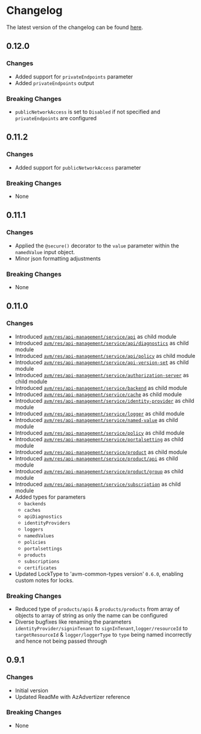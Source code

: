# Changelog

The latest version of the changelog can be found [here](https://github.com/Azure/bicep-registry-modules/blob/main/avm/res/api-management/service/CHANGELOG.md).

## 0.12.0

### Changes

- Added support for `privateEndpoints` parameter
- Added  `privateEndpoints` output

### Breaking Changes

- `publicNetworkAccess` is set to `Disabled` if not specified and `privateEndpoints` are configured

## 0.11.2

### Changes

- Added support for `publicNetworkAccess` parameter

### Breaking Changes

- None

## 0.11.1

### Changes

- Applied the `@secure()` decorator to the `value` parameter within the `namedValue` input object.
- Minor json formatting adjustments

### Breaking Changes

- None

## 0.11.0

### Changes

- Introduced [`avm/res/api-management/service/api`](/Azure/bicep-registry-modules/blob/main/avm/res/api-management/service/api) as child module
- Introduced [`avm/res/api-management/service/api/diagnostics`](/Azure/bicep-registry-modules/blob/main/avm/res/api-management/service/api/diagnostics) as child module
- Introduced [`avm/res/api-management/service/api/policy`](/Azure/bicep-registry-modules/blob/main/avm/res/api-management/service/api/policy) as child module
- Introduced [`avm/res/api-management/service/api-version-set`](/Azure/bicep-registry-modules/blob/main/avm/res/api-management/service/api-version-set) as child module
- Introduced [`avm/res/api-management/service/authorization-server`](/Azure/bicep-registry-modules/blob/main/avm/res/api-management/service/authorization-server) as child module
- Introduced [`avm/res/api-management/service/backend`](/Azure/bicep-registry-modules/blob/main/avm/res/api-management/service/backend) as child module
- Introduced [`avm/res/api-management/service/cache`](/Azure/bicep-registry-modules/blob/main/avm/res/api-management/service/cache) as child module
- Introduced [`avm/res/api-management/service/identity-provider`](/Azure/bicep-registry-modules/blob/main/avm/res/api-management/service/identity-provider) as child module
- Introduced [`avm/res/api-management/service/logger`](/Azure/bicep-registry-modules/blob/main/avm/res/api-management/service/logger) as child module
- Introduced [`avm/res/api-management/service/named-value`](/Azure/bicep-registry-modules/blob/main/avm/res/api-management/service/named-value) as child module
- Introduced [`avm/res/api-management/service/policy`](/Azure/bicep-registry-modules/blob/main/avm/res/api-management/service/policy) as child module
- Introduced [`avm/res/api-management/service/portalsetting`](/Azure/bicep-registry-modules/blob/main/avm/res/api-management/service/portalsetting) as child module
- Introduced [`avm/res/api-management/service/product`](/Azure/bicep-registry-modules/blob/main/avm/res/api-management/service/product) as child module
- Introduced [`avm/res/api-management/service/product/api`](/Azure/bicep-registry-modules/blob/main/avm/res/api-management/service/product/api) as child module
- Introduced [`avm/res/api-management/service/product/group`](/Azure/bicep-registry-modules/blob/main/avm/res/api-management/service/product/group) as child module
- Introduced [`avm/res/api-management/service/subscription`](/Azure/bicep-registry-modules/blob/main/avm/res/api-management/service/subscription) as child module
- Added types for parameters
  - `backends`
  - `caches`
  - `apiDiagnostics`
  - `identityProviders`
  - `loggers`
  - `namedValues`
  - `policies`
  - `portalsettings`
  - `products`
  - `subscriptions`
  - `certificates`
- Updated LockType to 'avm-common-types version' `0.6.0`, enabling custom notes for locks.


### Breaking Changes

- Reduced type of `products/apis` & `products/products` from array of objects to array of string as only the name can be configured
- Diverse bugfixes like renaming the parameters `identityProvider/signinTenant` to `signInTenant`,`logger/resourceId` to `targetResourceId` & `logger/loggerType` to `type` being named incorrectly and hence not being passed through

## 0.9.1

### Changes

- Initial version
- Updated ReadMe with AzAdvertizer reference

### Breaking Changes

- None
